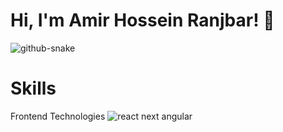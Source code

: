 # Hi, I'm Amir Hossein Ranjbar! 👋

![github-snake](https://github.com/webkoob/hooks/assets/118796154/e47fc330-c9a6-4868-b015-2a451f3f6439)

# Skills
Frontend Technologies
![react next angular](https://github.com/webkoob/bahoshan-vite/assets/118796154/c9640767-470b-4533-8abd-97ad97efe77d)
